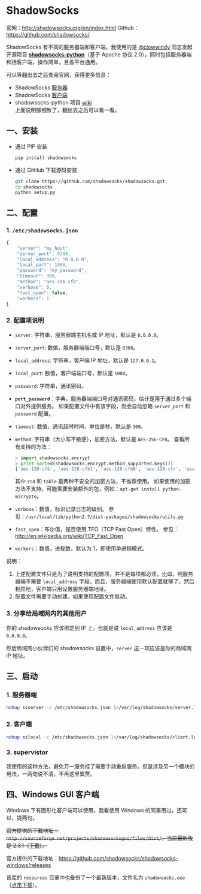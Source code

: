 # ShadowSocks

官网：<http://shadowsocks.org/en/index.html>
Github：<https://github.com/shadowsocks/>

ShadowSocks 有不同的服务器端和客户端，我使用的是 [@clowwindy](https://github.com/clowwindy) 同志发起开源项目 **[shadowsocks-python](https://github.com/shadowsocks/shadowsocks)**（基于 Apache 协议 2.0），同时包括服务器端和括客户端，操作简单，且各平台通用。

可以等翻出去之后查阅官网，获得更多信息：

- ShadowSocks [服务器](http://shadowsocks.org/en/download/servers.html)
- ShadowSocks [客户端](http://shadowsocks.org/en/download/clients.html)
- shadowsocks-python 项目 [wiki](https://github.com/shadowsocks/shadowsocks/wiki)  
  上面说明够细致了，翻出去之后可以看一看。

## 一、安装

- 通过 PIP 安装

    ```sh
    pip install shadowsocks
    ```

- 通过 GitHub 下载源码安装

    ```sh
    git clone https://github.com/shadowsocks/shadowsocks.git
    cd shadowsocks
    python setup.py
    ```

## 二、配置

### 1. `/etc/shadowsocks.json`

```js
{
    "server": "my_host",
    "server_port": 8388,
    "local_address": "0.0.0.0",
    "local_port": 1080,
    "password": "my_password",
    "timeout": 300,
    "method": "aes-256-cfb",
    "verbose": 0,
    "fast_open": false,
    "workers": 1
}
```

### 2. 配置项说明

- `server`: 字符串，服务器端主机名或 IP 地址，默认是 `0.0.0.0`。
- `server_port`: 数值，服务器端端口号，默认是 `8388`。
- `local_address`: 字符串，客户端 IP 地址，默认是 `127.0.0.1`。
- `local_port`: 数值，客户端端口号，默认是 `1080`。
- `password`: 字符串，通讯密码。
- **`port_password`**：字典，服务器端端口号对通讯密码，估计是用于通过多个端口对外提供服务。
    如果配置文件中有该字段，则会自动忽略 `server_port` 和 `password` 配置。
- `timeout`: 数值，通讯超时时间，单位是秒，默认是 `300`。
- `method`: 字符串（大小写不敏感），加密方法，默认是 `AES-256-CFB`。
    查看所有支持的方法：

    ```python
    > import shadowsocks.encrypt
    > print sorted(shadowsocks.encrypt.method_supported.keys())
    ['aes-128-cfb', 'aes-128-cfb1', 'aes-128-cfb8', 'aes-128-ctr', 'aes-128-ofb', 'aes-192-cfb', 'aes-192-cfb1', 'aes-192-cfb8', 'aes-192-ctr', 'aes-192-ofb', 'aes-256-cfb', 'aes-256-cfb1', 'aes-256-cfb8', 'aes-256-ctr', 'aes-256-ofb', 'bf-cfb', 'camellia-128-cfb', 'camellia-192-cfb', 'camellia-256-cfb', 'cast5-cfb', 'chacha20', 'des-cfb', 'idea-cfb', 'rc2-cfb', 'rc4', 'rc4-md5', 'salsa20', 'salsa20-ctr', 'seed-cfb', 'table']
    ```

    其中 `rc4` 和 `table` 是两种不安全的加密方法，不推荐使用。
    如果使用的加密方法不支持，可能需要安装额外的包，例如：`apt-get install python-m2crypto`。
- `verbose`：数值，标识记录日志的级别。
    参见：`/usr/local/lib/python2.7/dist-packages/shadowsocks/utils.py`
- `fast_open`：布尔值，是否使用 TFO（TCP Fast Open）特性。
    参见：<http://en.wikipedia.org/wiki/TCP_Fast_Open>
- `workers`：数值，进程数，默认为 1，即使用单进程模式。

说明：

1. 上述配置文件只是为了说明支持的配置项，并不是每项都必须，比如，纯服务器端不需要 `local_address` 字段。而且，服务器端使用默认配置就够了，然后相应地，客户端只用设置服务器端地址。
2. 配置文件需要手动创建，如果使用配置文件启动。

### 3. 分享给局域网内的其他用户

你的 shadowsocks 应该绑定到 IP 上，也就是说 `local_address` 应该是 `0.0.0.0`。

然后局域网小伙伴们的 shadowsocks 设置中，`server` 这一项应该是你的局域网 IP 地址。

## 三、启动

### 1. 服务器端

```sh
nohup ssserver -c /etc/shadowsocks.json 1>/var/log/shadowsocks/server.log 2>&1 &
```

### 2. 客户端

```sh
nohup sslocal -c /etc/shadowsocks.json 1>/var/log/shadowsocks/client.log 2>&1 &
```

### 3. supervistor

我使用的这种方法，避免万一服务挂了需要手动重启服务。但是涉及另一个模块的用法，一两句说不清，不再这里累赘。

## 四、Windows GUI 客户端

Windows 下有图形化客户端可以使用，我看使用 Windows 的同事用过，还可以，提两句。

~~官方提供的下载地址：`http://sourceforge.net/projects/shadowsocksgui/files/dist/`，当前最新版是 2.3.1（[下载](http://sourceforge.net/projects/shadowsocksgui/files/dist/Shadowsocks-win-2.3.1.zip/download)）。~~

官方提供的下载地址：<https://github.com/shadowsocks/shadowsocks-windows/releases>

该库的 `resources` 目录中也备份了一个最新版本，文件名为 `shadowsocks.exe`（[点击下载](/catroll/gfw/raw/master/resources/Shadowsocks.exe)）。
